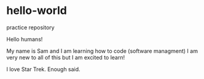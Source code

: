 # hello-world
practice repository

Hello humans!

My name is Sam and I am learning how to code (software managment)
I am very new to all of this but I am excited to learn!

I love Star Trek. Enough said.
